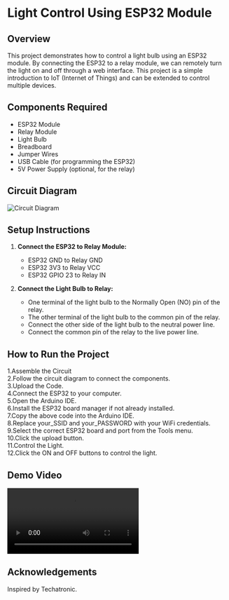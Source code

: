 # Light Control Using ESP32 Module

## Overview
This project demonstrates how to control a light bulb using an ESP32 module. By connecting the ESP32 to a relay module, we can remotely turn the light on and off through a web interface. This project is a simple introduction to IoT (Internet of Things) and can be extended to control multiple devices.

## Components Required
- ESP32 Module
- Relay Module
- Light Bulb
- Breadboard
- Jumper Wires
- USB Cable (for programming the ESP32)
- 5V Power Supply (optional, for the relay)

## Circuit Diagram
![Circuit Diagram](images/ESP32.png)

## Setup Instructions
1. **Connect the ESP32 to Relay Module:**
   - ESP32 GND to Relay GND
   - ESP32 3V3 to Relay VCC
   - ESP32 GPIO 23 to Relay IN

2. **Connect the Light Bulb to Relay:**
   - One terminal of the light bulb to the Normally Open (NO) pin of the relay.
   - The other terminal of the light bulb to the common pin of the relay.
   - Connect the other side of the light bulb to the neutral power line.
   - Connect the common pin of the relay to the live power line.

## How to Run the Project
1.Assemble the Circuit<br>
2.Follow the circuit diagram to connect the components.<br>
3.Upload the Code.<br>
4.Connect the ESP32 to your computer.<br>
5.Open the Arduino IDE.<br>
6.Install the ESP32 board manager if not already installed.<br>
7.Copy the above code into the Arduino IDE.<br>
8.Replace your_SSID and your_PASSWORD with your WiFi credentials.<br>
9.Select the correct ESP32 board and port from the Tools menu.<br>
10.Click the upload button.<br>
11.Control the Light.<br>
12.Click the ON and OFF buttons to control the light.<br>

## Demo Video

![esp](esp.mp4)

## Acknowledgements
Inspired by Techatronic.

